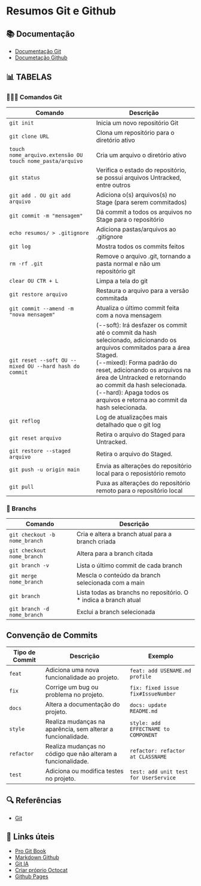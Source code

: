 
# Resumos Git e Github

## 📚 Documentação
 - [Documentação Git](https://git-scw.com/doc)
 - [Documetação Github](https://docs.github.com)

## 📊 TABELAS
### 👨🏻‍💻 Comandos Git
|                         Comando                           |                                   Descrição                                  |
|-----------------------------------------------------------|------------------------------------------------------------------------------|
| `git init`                                                | Inicia um novo repositório Git                                               |
| `git clone URL`                                           | Clona um repositório para o diretório ativo                                  | 
| `touch nome_arquivo.extensão OU touch nome_pasta/arquivo` | Cria um arquivo o diretório ativo                                            |
| `git status`                                              | Verifica o estado do repositório, se possui arquivos Untracked, entre outros |
| `git add . OU git add arquivo`                            | Adiciona o(s) arquivos(s) no Stage (para serem commitados)                   |
| `git commit -m "mensagem" `                               | Dá commit a todos os arquivos no Stage para o repositório                    |
| `echo resumos/ > .gitignore`                              | Adiciona pastas/arquivos ao .gitignore                                       |
| `git log`                                                 | Mostra todos os commits feitos                                               |
| `rm -rf .git`                                             | Remove o arquivo .git, tornando a pasta normal e não um repositório git      |
| `clear OU CTR + L`                                        | Limpa a tela do git                                                          |
| `git restore arquivo`                                     | Restaura o arquivo para a versão commitada                                   |
| `git commit --amend -m "nova mensagem"`                   | Atualiza o último commit feita com a nova mensagem                           |
| `git reset --soft OU --mixed OU --hard hash do commit`    | (--soft): Irá desfazer os commit até o commit da hash selecionado, adicionando os arquivos commitados para a área Staged. <br>(--mixed):  Forma padrão do reset, adicionando os arquivos na área de Untracked e retornando ao commit da hash selecionada. <br> (--hard): Apaga todos os arquivos e retorna ao commit da hash selecionada.                                                                                                                               |
| `git reflog`                                              | Log de atualizações mais detalhado que o git log                             |
| `git reset arquivo`                                       | Retira o arquivo do Staged para Untracked.                                   |
| `git restore --staged arquivo`                            | Retira o arquivo do Staged.                                                  |
| `git push -u origin main`                                 | Envia as alterações do repositório local para o reposistório remoto          |
| `git pull`                                                | Puxa as alterações do repositório remoto para o repositório local            |

### 🌲 Branchs
|            Comando            |                           Descrição                              |
|-------------------------------|------------------------------------------------------------------|
| `git checkout -b nome_branch` | Cria e altera a branch atual para a branch criada                |
| `git checkout nome_branch`    | Altera para a branch citada                                      |
| `git branch -v`               | Lista o último commit de cada branch                             |
| `git merge nome_branch`       | Mescla o conteúdo da branch selecionada com a main               |
| `git branch`                  | Lista todas as branchs no repositório. O * indica a branch atual |
| `git branch -d nome_branch`   | Exclui a branch selecionada                                      |

## Convenção de Commits 

| Tipo de Commit | Descrição                                                            | Exemplo
| ---------------|----------------------------------------------------------------------|-----------
| `feat`         | Adiciona uma nova funcionalidade ao projeto.                         | `feat: add USENAME.md profile`
| `fix`          | Corrige um bug ou problema no projeto.                               | `fix: fixed issue fix#IssueNumber`
| `docs`         | Altera a documentação do projeto.                                    | `docs: update README.md`
| `style`        | Realiza mudanças na aparência, sem alterar a funcionalidade.         | `style: add EFFECTNAME to COMPONENT`
| `refactor`     | Realiza mudanças no código que não alteram a funcionalidade.         | `refactor: refactor at CLASSNAME`
| `test`         | Adiciona ou modifica testes no projeto.                              | `test: add unit test for UserService`

## 🔍 Referências
 - [Git](https://comandosgit.github.io/)

## 🔗 Links úteis
 - [Pro Git Book](https://git-scm.com/book/en/v2)
 - [Markdown Github](https://docs.github.com/pt/get-started/writing-on-github)
 - [Git IA](https://gitfluence.com/)
 - [Criar próprio Octocat](https://myoctocat.com/)
 - [Github Pages](https://docs.github.com/en/pages/getting-started-with-github-pages)


